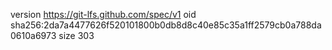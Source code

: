 version https://git-lfs.github.com/spec/v1
oid sha256:2da7a4477626f520101800b0db8d8c40e85c35a1ff2579cb0a788da0610a6973
size 303
